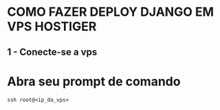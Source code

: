 # COMO FAZER DEPLOY DJANGO EM VPS HOSTIGER

## 1 - Conecte-se a vps
# Abra seu prompt de comando

```
ssh root@<ip_da_vps>

```